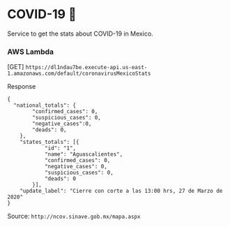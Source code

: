 # COVID-19 🦠 
Service to get the stats about COVID-19 in Mexico. 

### AWS Lambda
[GET]
`https://dl1ndau7be.execute-api.us-east-1.amazonaws.com/default/coronavirusMexicoStats`

Response
```
{
  "national_totals": {
		"confirmed_cases": 0,
		"suspicious_cases": 0,
		"negative_cases":0,
		"deads": 0,
	},
	"states_totals": [{
			"id": "1",
			"name": "Aguascalientes",
			"confirmed_cases": 0,
			"negative_cases": 0,
			"suspicious_cases": 0,
			"deads": 0
		}],
	"update_label": "Cierre con corte a las 13:00 hrs, 27 de Marzo de 2020"
}
```

Source: `http://ncov.sinave.gob.mx/mapa.aspx`
